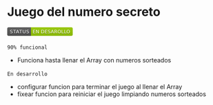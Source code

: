  
<h1>Juego del numero secreto</h1>
  <p align="left">
   <img src="/Juego_Numero_v1.1/img/STATUS-EN-20DESAROLLO-green.png">
   
   </p>

```90% funcional```
<ul>
<li>Funciona hasta llenar el Array con numeros sorteados</li>
</ul>

```En desarrollo```
<ul>
<li>configurar funcion para terminar el juego al llenar el Array</li>
<li>fixear funcion para reiniciar el juego limpiando numeros sorteados</li>
</ul>





